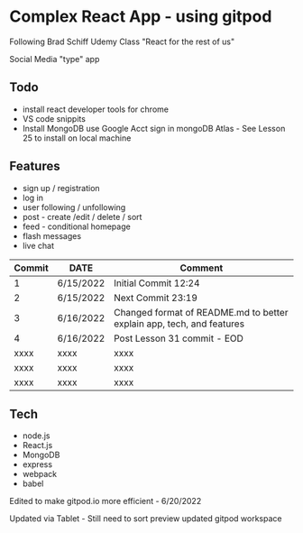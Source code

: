 # Complex React App - using gitpod

Following Brad Schiff Udemy Class "React for the rest of us"

Social Media "type" app

## Todo

- install react developer tools for chrome
- VS code snippits
- Install MongoDB use Google Acct sign in mongoDB Atlas - See Lesson 25 to install on local machine

## Features

- sign up / registration
- log in
- user following / unfollowing
- post - create /edit / delete / sort
- feed - conditional homepage
- flash messages
- live chat

| Commit | DATE      | Comment                                                               |
| ------ | --------- | --------------------------------------------------------------------- |
| 1      | 6/15/2022 | Initial Commit 12:24                                                  |
| 2      | 6/15/2022 | Next Commit 23:19                                                     |
| 3      | 6/16/2022 | Changed format of README.md to better explain app, tech, and features |
| 4      | 6/16/2022 | Post Lesson 31 commit - EOD                                           |
| xxxx   | xxxx      | xxxx                                                                  |
| xxxx   | xxxx      | xxxx                                                                  |
| xxxx   | xxxx      | xxxx                                                                  |

## Tech

- node.js
- React.js
- MongoDB
- express
- webpack
- babel

Edited to make gitpod.io more efficient - 6/20/2022

Updated via Tablet - Still need to sort preview
updated gitpod workspace 
